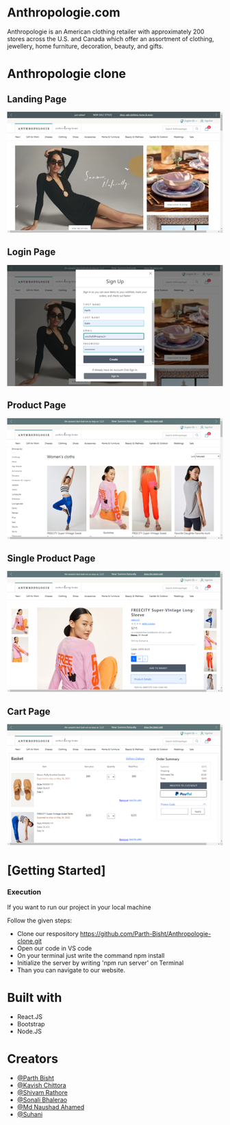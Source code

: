 # Anthropologie.com

Anthropologie is an American clothing retailer with approximately 200 stores across the U.S. and Canada which offer an assortment of clothing, jewellery, home furniture, decoration, beauty, and gifts.

# Anthropologie clone

<h2>Landing Page</h2>
<img src="./Screeshots/LandingPage.png" alt="Landing Page"/>

<h2>Login Page</h2>
<img src="./Screeshots/LoginPage.png" alt="Login Page"/>

<h2>Product Page</h2>
<img src="./Screeshots/ProductsPage.png" alt="Product Page"/>

<h2>Single Product Page</h2>
<img src="./Screeshots/SingleProduct.png" alt="Single Product Page"/>

<h2>Cart Page</h2>
<img src="./Screeshots/CartPage.png" alt="Single Product Page"/>

<h1>[Getting Started]</h1>
    <h3>Execution</h3>
    <p>If you want to run our project in your local machine</p>
    <p>Follow the given steps:</p>
    <ul>
        <li>Clone our respository <a href="https://github.com/Parth-Bisht/Anthropologie-clone.git">https://github.com/Parth-Bisht/Anthropologie-clone.git</a></li>
        <li>Open our code in VS code</li>
        <li>On your terminal just write the command npm install</li>
        <li>Initialize the server by writing 'npm run server' on Terminal</li>
        <li>Than you can navigate to our website.</li>
    </ul>
        <h1>Built with</h1>
    <ul>
        <li>React.JS</li>
        <li>Bootstrap</li>
        <li>Node.JS</li>
    </ul>

<h1>Creators</h1>
<ul>
    <li><a href="https://github.com/Parth-Bisht">@Parth Bisht</a></li>
    <li> <a href="https://github.com/kavish729">@Kavish Chittora</a> </li>
        <li><a href="https://github.com/ShivamRathore07">@Shivam Rathore</a></li>
        <li><a href="https://github.com/SonaliBhalerao">@Sonali Bhalerao</a></li>
        <li><a href="https://github.com/naushadcom">@Md Naushad Ahamed</a></li>
        <li><a href="https://github.com/Suhani1102">@Suhani</a></li>
</ul>

